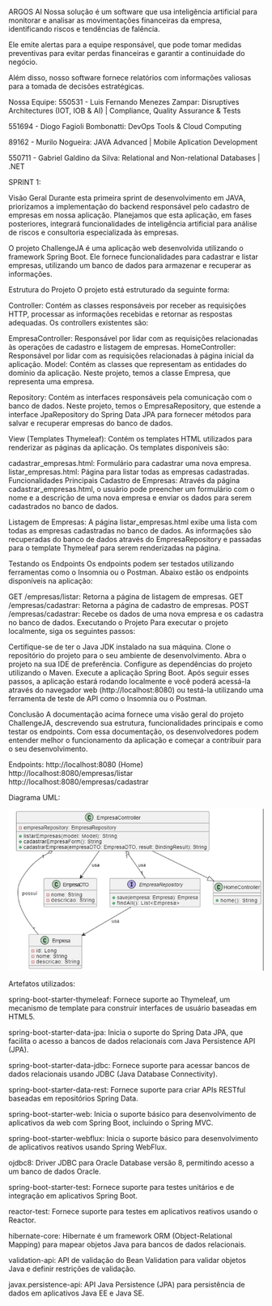 ARGOS AI
Nossa solução é um software que usa inteligência artificial para monitorar e analisar as movimentações financeiras da empresa, identificando riscos e tendências de falência.

Ele emite alertas para a equipe responsável, que pode tomar medidas preventivas para evitar perdas financeiras e garantir a continuidade do negócio.

Além disso, nosso software fornece relatórios com informações valiosas para a tomada de decisões estratégicas.

Nossa Equipe: 
550531 - Luis Fernando Menezes Zampar: Disruptives Architectures (IOT, IOB & AI) | Compliance, Quality Assurance & Tests

551694 - Diogo Fagioli Bombonatti: DevOps Tools & Cloud Computing

89162 - Murilo Nogueira: JAVA Advanced | Mobile Aplication Development

550711 - Gabriel Galdino da Silva: Relational and Non-relational Databases | .NET

SPRINT 1:

Visão Geral
Durante esta primeira sprint de desenvolvimento em JAVA, priorizamos a implementação do backend responsável pelo cadastro de empresas em nossa aplicação. Planejamos que esta aplicação, em fases posteriores, integrará funcionalidades de inteligência artificial para análise de riscos e consultoria especializada às empresas.

O projeto ChallengeJA é uma aplicação web desenvolvida utilizando o framework Spring Boot. Ele fornece funcionalidades para cadastrar e listar empresas, utilizando um banco de dados para armazenar e recuperar as informações.

Estrutura do Projeto
O projeto está estruturado da seguinte forma:

Controller: Contém as classes responsáveis por receber as requisições HTTP, processar as informações recebidas e retornar as respostas adequadas. Os controllers existentes são:

EmpresaController: Responsável por lidar com as requisições relacionadas às operações de cadastro e listagem de empresas.
HomeController: Responsável por lidar com as requisições relacionadas à página inicial da aplicação.
Model: Contém as classes que representam as entidades do domínio da aplicação. Neste projeto, temos a classe Empresa, que representa uma empresa.

Repository: Contém as interfaces responsáveis pela comunicação com o banco de dados. Neste projeto, temos o EmpresaRepository, que estende a interface JpaRepository do Spring Data JPA para fornecer métodos para salvar e recuperar empresas do banco de dados.

View (Templates Thymeleaf): Contém os templates HTML utilizados para renderizar as páginas da aplicação. Os templates disponíveis são:

cadastrar_empresas.html: Formulário para cadastrar uma nova empresa.
listar_empresas.html: Página para listar todas as empresas cadastradas.
Funcionalidades Principais
Cadastro de Empresas: Através da página cadastrar_empresas.html, o usuário pode preencher um formulário com o nome e a descrição de uma nova empresa e enviar os dados para serem cadastrados no banco de dados.

Listagem de Empresas: A página listar_empresas.html exibe uma lista com todas as empresas cadastradas no banco de dados. As informações são recuperadas do banco de dados através do EmpresaRepository e passadas para o template Thymeleaf para serem renderizadas na página.

Testando os Endpoints
Os endpoints podem ser testados utilizando ferramentas como o Insomnia ou o Postman. Abaixo estão os endpoints disponíveis na aplicação:

GET /empresas/listar: Retorna a página de listagem de empresas.
GET /empresas/cadastrar: Retorna a página de cadastro de empresas.
POST /empresas/cadastrar: Recebe os dados de uma nova empresa e os cadastra no banco de dados.
Executando o Projeto
Para executar o projeto localmente, siga os seguintes passos:

Certifique-se de ter o Java JDK instalado na sua máquina.
Clone o repositório do projeto para o seu ambiente de desenvolvimento.
Abra o projeto na sua IDE de preferência.
Configure as dependências do projeto utilizando o Maven.
Execute a aplicação Spring Boot.
Após seguir esses passos, a aplicação estará rodando localmente e você poderá acessá-la através do navegador web (http://localhost:8080) ou testá-la utilizando uma ferramenta de teste de API como o Insomnia ou o Postman.

Conclusão
A documentação acima fornece uma visão geral do projeto ChallengeJA, descrevendo sua estrutura, funcionalidades principais e como testar os endpoints. Com essa documentação, os desenvolvedores podem entender melhor o funcionamento da aplicação e começar a contribuir para o seu desenvolvimento.

Endpoints:
http://localhost:8080 (Home)
http://localhost:8080/empresas/listar
http://localhost:8080/empresas/cadastrar

Diagrama UML:

![Diagrama UML](https://github.com/MuriloNogr/Sprint1-JA-Plusoft/blob/main/Sprint1UML.jpg)

Artefatos utilizados: 

spring-boot-starter-thymeleaf: Fornece suporte ao Thymeleaf, um mecanismo de template para construir interfaces de usuário baseadas em HTML5.

spring-boot-starter-data-jpa: Inicia o suporte do Spring Data JPA, que facilita o acesso a bancos de dados relacionais com Java Persistence API (JPA).

spring-boot-starter-data-jdbc: Fornece suporte para acessar bancos de dados relacionais usando JDBC (Java Database Connectivity).

spring-boot-starter-data-rest: Fornece suporte para criar APIs RESTful baseadas em repositórios Spring Data.

spring-boot-starter-web: Inicia o suporte básico para desenvolvimento de aplicativos da web com Spring Boot, incluindo o Spring MVC.

spring-boot-starter-webflux: Inicia o suporte básico para desenvolvimento de aplicativos reativos usando Spring WebFlux.

ojdbc8: Driver JDBC para Oracle Database versão 8, permitindo acesso a um banco de dados Oracle.

spring-boot-starter-test: Fornece suporte para testes unitários e de integração em aplicativos Spring Boot.

reactor-test: Fornece suporte para testes em aplicativos reativos usando o Reactor.

hibernate-core: Hibernate é um framework ORM (Object-Relational Mapping) para mapear objetos Java para bancos de dados relacionais.

validation-api: API de validação do Bean Validation para validar objetos Java e definir restrições de validação.

javax.persistence-api: API Java Persistence (JPA) para persistência de dados em aplicativos Java EE e Java SE.
